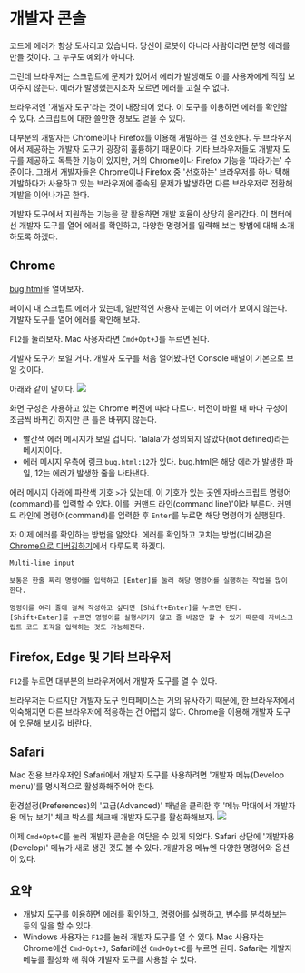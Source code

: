 # 개발자 콘솔
코드에 에러가 항상 도사리고 있습니다. 당신이 로봇이 아니라 사람이라면 분명 에러를 만들 것이다. 그 누구도 예외가 아니다.

그런데 브라우저는 스크립트에 문제가 있어서 에러가 발생해도 이를 사용자에게 직접 보여주지 않는다. 에러가 발생했는지조차 모르면 에러를 고칠 수 없다.

브라우저엔 '개발자 도구'라는 것이 내장되어 있다. 이 도구를 이용하면 에러를 확인할 수 있다. 스크립트에 대한 쓸만한 정보도 얻을 수 있다.

대부분의 개발자는 Chrome이나 Firefox를 이용해 개발하는 걸 선호한다. 두 브라우저에서 제공하는 개발자 도구가 굉장히 훌륭하기 때문이다. 기타 브라우저들도 개발자 도구를 제공하고 독특한 기능이 있지만, 거의 Chrome이나 Firefox 기능을 '따라가는' 수준이다. 그래서 개발자들은 Chrome이나 Firefox 중 '선호하는' 브라우저를 하나 택해 개발하다가 사용하고 있는 브라우저에 종속된 문제가 발생하면 다른 브라우저로 전환해 개발을 이어나가곤 한다.

개발자 도구에서 지원하는 기능을 잘 활용하면 개발 효율이 상당히 올라간다. 이 챕터에선 개발자 도구를 열어 에러를 확인하고, 다양한 명령어를 입력해 보는 방법에 대해 소개하도록 하겠다.

## Chrome
[bug.html](https://ko.javascript.info/article/devtools/bug.html)을 열어보자.

페이지 내 스크립트 에러가 있는데, 일반적인 사용자 눈에는 이 에러가 보이지 않는다. 개발자 도구를 열어 에러를 확인해 보자.

```F12```를 눌러보자. Mac 사용자라면 ```Cmd+Opt+J```를 누르면 된다.

개발자 도구가 보일 거다. 개발자 도구를 처음 열어봤다면 Console 패널이 기본으로 보일 것이다.

아래와 같이 말이다.
<img src="/1. Introduction/img/img2.png"></img>

화면 구성은 사용하고 있는 Chrome 버전에 따라 다르다. 버전이 바뀔 때 마다 구성이 조금씩 바뀌긴 하지만 큰 틀은 바뀌지 않는다.

* 빨간색 에러 메시지가 보일 겁니다. 'lalala'가 정의되지 않았다(not defined)라는 메시지이다.
* 에러 메시지 우측에 링크 ```bug.html:12```가 있다. bug.html은 해당 에러가 발생한 파일, 12는 에러가 발생한 줄을 나타낸다.

에러 메시지 아래에 파란색 기호 ```>```가 있는데, 이 기호가 있는 곳엔 자바스크립트 명령어(command)를 입력할 수 있다. 이를 '커맨드 라인(command line)'이라 부른다. 커맨드 라인에 명령어(command)를 입력한 후 ```Enter```를 누르면 해당 명령어가 실행된다.

자 이제 에러를 확인하는 방법을 알았다. 에러를 확인하고 고치는 방법(디버깅)은 [Chrome으로 디버깅하기]()에서 다루도록 하겠다.

```
Multi-line input

보통은 한줄 짜리 명령어를 입력하고 [Enter]를 눌러 해당 명령어를 실행하는 작업을 많이 한다.

명령어를 여러 줄에 걸쳐 작성하고 싶다면 [Shift+Enter]를 누르면 된다. [Shift+Enter]를 누르면 명령어를 실행시키지 않고 줄 바꿈만 할 수 있기 때문에 자바스크립트 코드 조각을 입력하는 것도 가능해진다.
```

## Firefox, Edge 및 기타 브라우저
```F12```를 누르면 대부분의 브라우저에서 개발자 도구를 열 수 있다.

브라우저는 다르지만 개발자 도구 인터페이스는 거의 유사하기 때문에, 한 브라우저에서 익숙해지면 다른 브라우저에 적응하는 건 어렵지 않다. Chrome을 이용해 개발자 도구에 입문해 보시길 바란다.

## Safari
Mac 전용 브라우저인 Safari에서 개발자 도구를 사용하려면 '개발자 메뉴(Develop menu)'를 명시적으로 활성화해주어야 한다.

환경설정(Preferences)의 '고급(Advanced)' 패널을 클릭한 후 '메뉴 막대에서 개발자용 메뉴 보기' 체크 박스를 체크해 개발자 도구를 활성화해보자.
<img src="/1. Introduction/img/img3.png"></img>

이제 ```Cmd+Opt+C```를 눌러 개발자 콘솔을 여닫을 수 있게 되었다. Safari 상단에 '개발자용(Develop)' 메뉴가 새로 생긴 것도 볼 수 있다. 개발자용 메뉴엔 다양한 명령어와 옵션이 있다.

## 요약
* 개발자 도구를 이용하면 에러를 확인하고, 명령어를 실행하고, 변수를 분석해보는 등의 일을 할 수 있다.
* Windows 사용자는 ```F12```를 눌러 개발자 도구를 열 수 있다. Mac 사용자는 Chrome에선 ```Cmd+Opt+J```, Safari에선 ```Cmd+Opt+C```를 누르면 된다. Safari는 개발자 메뉴를 활성화 해 줘야 개발자 도구를 사용할 수 있다.

